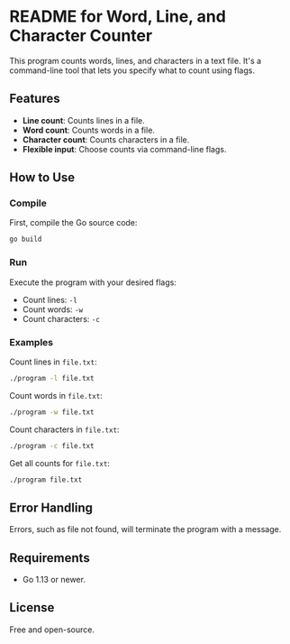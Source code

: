 # README for Word, Line, and Character Counter

This program counts words, lines, and characters in a text file. It's a command-line tool that lets you specify what to count using flags.

## Features
- **Line count**: Counts lines in a file.
- **Word count**: Counts words in a file.
- **Character count**: Counts characters in a file.
- **Flexible input**: Choose counts via command-line flags.

## How to Use

### Compile
First, compile the Go source code:
```sh
go build
```

### Run
Execute the program with your desired flags:
- Count lines: `-l`
- Count words: `-w`
- Count characters: `-c`

### Examples
Count lines in `file.txt`:
```sh
./program -l file.txt
```
Count words in `file.txt`:
```sh
./program -w file.txt
```
Count characters in `file.txt`:
```sh
./program -c file.txt
```
Get all counts for `file.txt`:
```sh
./program file.txt
```

## Error Handling
Errors, such as file not found, will terminate the program with a message.

## Requirements
- Go 1.13 or newer.

## License
Free and open-source.